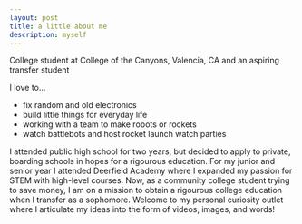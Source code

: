 ```yaml
---
layout: post
title: a little about me
description: myself
---
```

College student at College of the Canyons, Valencia, CA and an aspiring transfer student

I love to...
- fix random and old electronics
- build little things for everyday life
- working with a team to make robots or rockets
- watch battlebots and host rocket launch watch parties


I attended public high school for two years, but decided to apply to private, boarding schools in hopes for a rigourous education. For my junior and senior year I attended Deerfield Academy where I expanded my passion for STEM with high-level courses. Now, as a community college student trying to save money, I am on a mission to obtain a rigourous college education when I transfer as a sophomore. Welcome to my personal curiosity outlet where I articulate my ideas into the form of videos, images, and words! 
